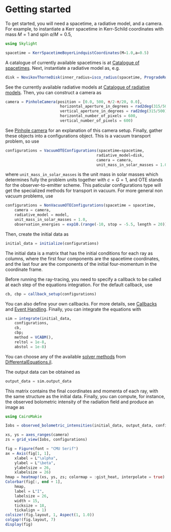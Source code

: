 # Getting started 

To get started, you will need a spacetime, a radiative model, and a camera. For example, to instantiate a Kerr spacetime in Kerr-Schild coordinates with mass $M=1$ and spin $a/M=0.5$, 

```julia
using Skylight

spacetime = KerrSpacetimeBoyerLindquistCoordinates(M=1.0,a=0.5)
```

A catalogue of currently available spacetimes is at [Catalogue of spacetimes](@ref). Next, instantiate a radiative model as, e.g.

```julia
disk = NovikovThorneDisk(inner_radius=isco_radius(spacetime, ProgradeRotation()), outer_radius = 15.0)
```

See the currently available radiative models at [Catalogue of radiative models](@ref). Then, you can construct a camera as 

```julia
camera = PinholeCamera(position = [0.0, 500, π/2-π/20, 0.0],
                        horizontal_aperture_in_degrees = rad2deg(315/500),
                        vertical_aperture_in_degrees = rad2deg(315/500),
                        horizontal_number_of_pixels = 600,
                        vertical_number_of_pixels = 600)
```
See [Pinhole camera](@ref) for an explanation of this camera setup. Finally, gather these
objects into a configurations object. This is a vacuum transport problem, so use

```julia
configurations = VacuumOTEConfigurations(spacetime=spacetime,
                                        radiative_model=disk,
                                        camera = camera,
                                        unit_mass_in_solar_masses = 1.0)
```
where `unit_mass_in_solar_masses` is the unit mass in solar masses which determines fully the problem units together with $c=G=1$, and OTE stands for the observer-to-emitter scheme. This paticular configurations type will get the specialized methods for transport in vacuum. For more general non vacuum problems, use

```julia
configurations = NonVacuumOTEConfigurations(spacetime = spacetime,
    camera = camera,
    radiative_model = model,
    unit_mass_in_solar_masses = 1.0,
    observation_energies = exp10.(range(-10, stop = -5.5, length = 20)))
```

Then, create the initial data as

```julia
initial_data = initialize(configurations)
```

The initial data is a matrix that has the initial conditions for each ray as columns, where the first four components are the spacetime coordinates, and the last four are the components of the initial four-momentum in the coordinate frame. 

Before running the ray-tracing, you need to specify a callback to be called at each step of the equations integration. For the default callback, use

```julia 
cb, cbp = callback_setup(configurations)
```

You can also define your own callbacks. For more details, see [Callbacks](@ref) and [Event Handling](https://docs.sciml.ai/DiffEqDocs/stable/features/callback_functions/). Finally, you can integrate the equations with

```julia
sim = integrate(initial_data,
    configurations,
    cb,
    cbp;
    method = VCABM(),
    reltol = 1e-8,
    abstol = 1e-8)
```
You can choose any of the available [solver methods](https://docs.sciml.ai/DiffEqDocs/stable/solvers/ode_solve/) from [DifferentalEquations.jl](https://docs.sciml.ai/DiffEqDocs/stable/).

The output data can be obtained as

```julia
output_data = sim.output_data
```

This matrix contains the final coordinates and momenta of each ray, with the same structure as the initial data. Finally, you can compute, for instance, the observed bolometric intensity of the radiation field and produce an image as

```julia
using CairoMakie

Iobs = observed_bolometric_intensities(initial_data, output_data, configurations)

xs, ys = axes_ranges(camera)
zs = grid_view(Iobs, configurations)

fig = Figure(font = "CMU Serif")
ax = Axis(fig[1, 1],
    xlabel = L"\alpha",
    ylabel = L"\beta",
    ylabelsize = 26,
    xlabelsize = 26)
hmap = heatmap!(xs, ys, zs; colormap = :gist_heat, interpolate = true)
Colorbar(fig[:, end + 1],
    hmap,
    label = L"I",
    labelsize = 26,
    width = 15,
    ticksize = 18,
    tickalign = 1)
colsize!(fig.layout, 1, Aspect(1, 1.0))
colgap!(fig.layout, 7)
display(fig)
```